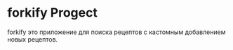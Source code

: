 # forkify Progect

forkify это приложение для поиска рецептов с кастомным добавлением новых рецептов.  